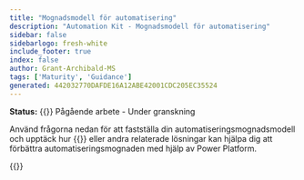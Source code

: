 ```yaml
---
title: "Mognadsmodell för automatisering"
description: "Automation Kit - Mognadsmodell för automatisering"
sidebar: false
sidebarlogo: fresh-white
include_footer: true
index: false
author: Grant-Archibald-MS
tags: ['Maturity', 'Guidance']
generated: 442032770DAFDE16A12ABE42001CDC205EC35524
---
```


**Status:** {{<externalImage src="https://github.githubassets.com/images/icons/emoji/unicode/1f6a7.png" size="16x16" text="Construction Icon">}} Pågående arbete - Under granskning

Använd frågorna nedan för att fastställa din automatiseringsmognadsmodell och upptäck hur {{<product-name>}} eller andra relaterade lösningar kan hjälpa dig att förbättra automatiseringsmognaden med hjälp av Power Platform.

{{<questions name="/content/sv/automation-maturity-model.json" completed="" showNavigationButtons="false" locale="sv">}}
